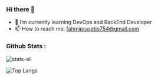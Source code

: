 <h3 align="left">Hi there 👋</h3>

- 🌱 I’m currently learning DevOps and BackEnd Developer
- 📫 How to reach me: fahmiprasetio754@gmail.com

<h3 align="left">Github Stats :</h3>

![stats-all](https://github-readme-stats.vercel.app/api?username=muhammadfahmii)

![Top Langs](https://github-readme-stats.vercel.app/api/top-langs/?username=muhammadfahmii&show_icons=true&locale=en&layout=compact)
